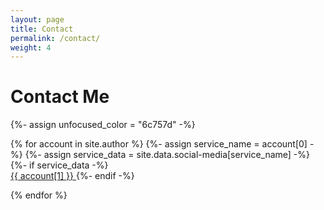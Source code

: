 ```yaml
---
layout: page
title: Contact
permalink: /contact/
weight: 4
---
```


# **Contact Me**

<div class="container-fluid d-flex flex-column">

{%- assign unfocused_color = "6c757d" -%}

{% for account in site.author %}
    {%- assign service_name = account[0] -%}
    {%- assign service_data = site.data.social-media[service_name] -%}
    {%- if service_data -%}    
    <a class="mx-1"  href="{{ service_data.url }}{{ account[1] }}"
       style="color: #{{ service_data.color }}">
      <i class="{{ service_data.icon }} fa-1x"></i>
      <span class="color: #{{ unfocused_color }} ml-2">{{ account[1] }}</span>
    </a>
    {%- endif -%}

{% endfor %}

</div>